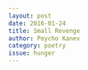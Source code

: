 ```yaml
---
layout: post 
date: 2016-01-24
title: Small Revenge
author: Peycho Kanev
category: poetry
issue: hunger
---
```

